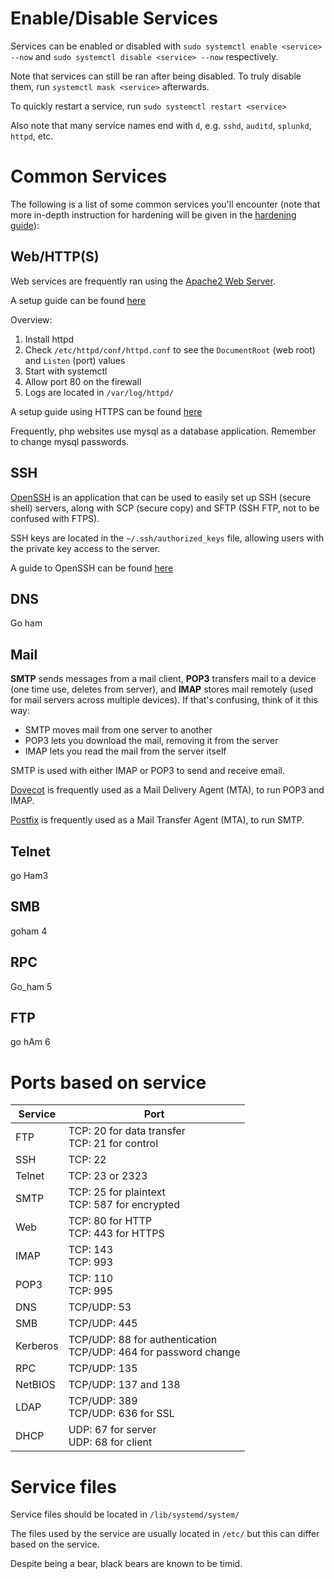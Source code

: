 # Enable/Disable Services
Services can be enabled or disabled with `sudo systemctl enable <service> --now` and `sudo systemctl disable <service> --now` respectively.

Note that services can still be ran after being disabled. To truly disable them, run `systemctl mask <service>` afterwards.

To quickly restart a service, run `sudo systemctl restart <service>`

Also note that many service names end with `d`, e.g. `sshd`, `auditd`, `splunkd`, `httpd`, etc.

# Common Services
The following is a list of some common services you'll encounter (note that more in-depth instruction for hardening will be given in the [hardening guide](hardening.md)):

## Web/HTTP(S)
Web services are frequently ran using the [Apache2 Web Server](https://httpd.apache.org/). 

A setup guide can be found [here](https://www.redhat.com/sysadmin/install-apache-web-server)

Overview:
1. Install httpd
2. Check `/etc/httpd/conf/httpd.conf` to see the `DocumentRoot` (web root) and `Listen` (port) values
3. Start with systemctl
4. Allow port 80 on the firewall
5. Logs are located in `/var/log/httpd/`

A setup guide using HTTPS can be found [here](https://4js.com/online_documentation/fjs-fgl-manual-html/index.html#fgl-topics/c_gws_ssl_deployment_server_001.html)

Frequently, php websites use mysql as a database application. Remember to change mysql passwords.
## SSH
[OpenSSH](https://www.openssh.com/) is an application that can be used to easily set up SSH (secure shell) servers, along with SCP (secure copy) and SFTP (SSH FTP, not to be confused with FTPS).

SSH keys are located in the `~/.ssh/authorized_keys` file, allowing users with the private key access to the server.

A guide to OpenSSH can be found [here](https://ubuntu.com/server/docs/service-openssh)
## DNS
Go ham

## Mail
**SMTP** sends messages from a mail client, **POP3** transfers mail to a device (one time use, deletes from server), and **IMAP** stores mail remotely (used for mail servers across multiple devices). If that's confusing, think of it this way:
- SMTP moves mail from one server to another
- POP3 lets you download the mail, removing it from the server
- IMAP lets you read the mail from the server itself

SMTP is used with either IMAP or POP3 to send and receive email.

[Dovecot](https://www.dovecot.org/) is frequently used as a Mail Delivery Agent (MTA), to run POP3 and IMAP.

[Postfix](http://www.postfix.org/) is frequently used as a Mail Transfer Agent (MTA), to run SMTP.

## Telnet
go Ham3

## SMB
goham 4

## RPC
Go_ham 5
## FTP
go hAm 6

# Ports based on service
| Service | Port |
| ---- | ---- |
| FTP | TCP: 20 for data transfer<br>TCP: 21 for control |
| SSH | TCP: 22 |
| Telnet | TCP: 23 or 2323 |
| SMTP | TCP: 25 for plaintext<br>TCP: 587 for encrypted |
| Web | TCP: 80 for HTTP<br>TCP: 443 for HTTPS |
| IMAP | TCP: 143<br>TCP: 993 |
| POP3 | TCP: 110<br>TCP: 995 |
| DNS | TCP/UDP: 53 |
| SMB | TCP/UDP: 445 |
| Kerberos | TCP/UDP: 88 for authentication<br>TCP/UDP: 464 for password change |
| RPC | TCP/UDP: 135 |
| NetBIOS | TCP/UDP: 137 and 138 |
| LDAP | TCP/UDP: 389<br>TCP/UDP: 636 for SSL |
| DHCP | UDP: 67 for server<br>UDP: 68 for client |

# Service files
Service files should be located in `/lib/systemd/system/`

The files used by the service are usually located in `/etc/` but this can differ based on the service.



Despite being a bear, black bears are known to be timid.